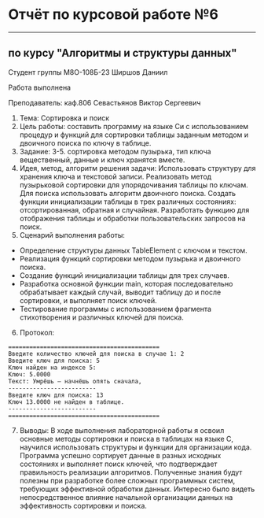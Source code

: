 # Отчёт по курсовой работе №6

---

## по курсу "Алгоритмы и структуры данных"


Студент группы М8О-108Б-23 Ширшов Даниил

Работа выполнена

Преподаватель: каф.806 Севастьянов Виктор Сергеевич
1. Тема: Сортировка и поиск
2. Цель работы: составить программу на языке Си с использованием процедур и функций для сортировки таблицы заданным методом и двоичного поиска по ключу в таблице.
3. Задание: 3-5. сортировка методом пузырька, тип ключа вещественный, данные и ключ хранятся вместе.
4. Идея, метод, алгоритм решения задачи:
Использовать структуру для хранения ключа и текстовой записи. Реализовать метод пузырьковой сортировки для упорядочивания таблицы по ключам. Для поиска использовать алгоритм двоичного поиска. Создать функции инициализации таблицы в трех различных состояниях: отсортированная, обратная и случайная. Разработать функцию для отображения таблицы и обработки пользовательских запросов на поиск.
5. Сценарий выполнения работы:
- Определение структуры данных TableElement с ключом и текстом.
- Реализация функций сортировки методом пузырька и двоичного поиска.
- Создание функций инициализации таблицы для трех случаев.
- Разработка основной функции main, которая последовательно обрабатывает каждый случай, выводит таблицу до и после сортировки, и выполняет поиск ключей.
- Тестирование программы с использованием фрагмента стихотворения и различных ключей для поиска.
6. Протокол:
```
===========================================
Введите количество ключей для поиска в случае 1: 2
Введите ключ для поиска: 5
Ключ найден на индексе 5:
Ключ: 5.0000
Текст: Умрёшь — начнёшь опять сначала,
-------------------------
Введите ключ для поиска: 13
Ключ 13.0000 не найден в таблице.
-------------------------
===========================================
```
7. Выводы: В ходе выполнения лабораторной работы я освоил основные методы сортировки и поиска в таблицах на языке C, научился использовать структуры и функции для организации кода. Программа успешно сортирует данные в разных исходных состояниях и выполняет поиск ключей, что подтверждает правильность реализации алгоритмов. Полученные знания будут полезны при разработке более сложных программных систем, требующих эффективной обработки данных. Интересно было видеть непосредственное влияние начальной организации данных на эффективность сортировки и поиска.